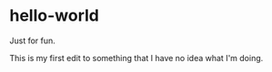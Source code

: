 # hello-world
Just for fun.

This is my first edit to something that I have no idea what I'm doing.
